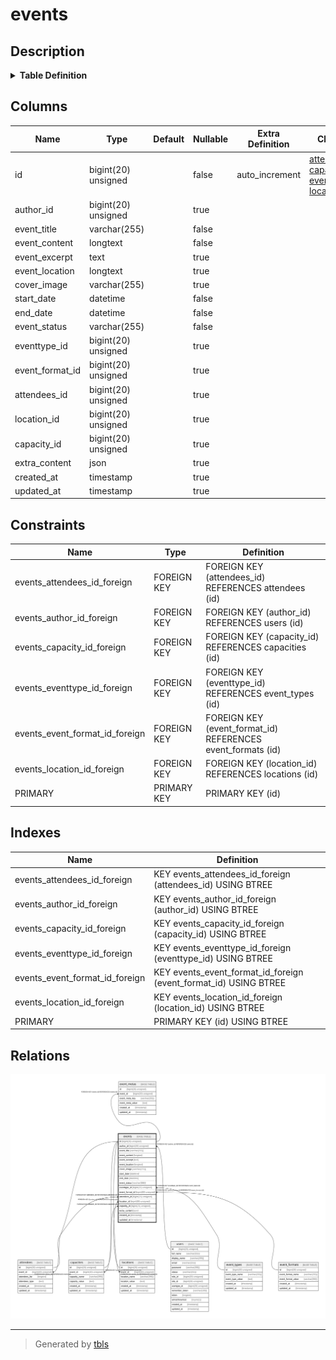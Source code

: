 # events

## Description

<details>
<summary><strong>Table Definition</strong></summary>

```sql
CREATE TABLE `events` (
  `id` bigint(20) unsigned NOT NULL AUTO_INCREMENT,
  `author_id` bigint(20) unsigned DEFAULT NULL,
  `event_title` varchar(255) COLLATE utf8mb4_unicode_ci NOT NULL,
  `event_content` longtext COLLATE utf8mb4_unicode_ci NOT NULL,
  `event_excerpt` text COLLATE utf8mb4_unicode_ci,
  `event_location` longtext COLLATE utf8mb4_unicode_ci,
  `cover_image` varchar(255) COLLATE utf8mb4_unicode_ci DEFAULT NULL,
  `start_date` datetime NOT NULL,
  `end_date` datetime NOT NULL,
  `event_status` varchar(255) COLLATE utf8mb4_unicode_ci NOT NULL,
  `eventtype_id` bigint(20) unsigned DEFAULT NULL,
  `event_format_id` bigint(20) unsigned DEFAULT NULL,
  `attendees_id` bigint(20) unsigned DEFAULT NULL,
  `location_id` bigint(20) unsigned DEFAULT NULL,
  `capacity_id` bigint(20) unsigned DEFAULT NULL,
  `extra_content` json DEFAULT NULL,
  `created_at` timestamp NULL DEFAULT NULL,
  `updated_at` timestamp NULL DEFAULT NULL,
  PRIMARY KEY (`id`),
  KEY `events_author_id_foreign` (`author_id`),
  KEY `events_eventtype_id_foreign` (`eventtype_id`),
  KEY `events_attendees_id_foreign` (`attendees_id`),
  KEY `events_location_id_foreign` (`location_id`),
  KEY `events_capacity_id_foreign` (`capacity_id`),
  KEY `events_event_format_id_foreign` (`event_format_id`),
  CONSTRAINT `events_attendees_id_foreign` FOREIGN KEY (`attendees_id`) REFERENCES `attendees` (`id`) ON DELETE CASCADE,
  CONSTRAINT `events_author_id_foreign` FOREIGN KEY (`author_id`) REFERENCES `users` (`id`) ON DELETE CASCADE,
  CONSTRAINT `events_capacity_id_foreign` FOREIGN KEY (`capacity_id`) REFERENCES `capacities` (`id`) ON DELETE CASCADE,
  CONSTRAINT `events_event_format_id_foreign` FOREIGN KEY (`event_format_id`) REFERENCES `event_formats` (`id`) ON DELETE SET NULL,
  CONSTRAINT `events_eventtype_id_foreign` FOREIGN KEY (`eventtype_id`) REFERENCES `event_types` (`id`) ON DELETE CASCADE,
  CONSTRAINT `events_location_id_foreign` FOREIGN KEY (`location_id`) REFERENCES `locations` (`id`) ON DELETE CASCADE
) ENGINE=InnoDB AUTO_INCREMENT=[Redacted by tbls] DEFAULT CHARSET=utf8mb4 COLLATE=utf8mb4_unicode_ci
```

</details>

## Columns

| Name | Type | Default | Nullable | Extra Definition | Children | Parents | Comment |
| ---- | ---- | ------- | -------- | ---------------- | -------- | ------- | ------- |
| id | bigint(20) unsigned |  | false | auto_increment | [attendees](attendees.md) [capacities](capacities.md) [event_metas](event_metas.md) [locations](locations.md) |  |  |
| author_id | bigint(20) unsigned |  | true |  |  | [users](users.md) |  |
| event_title | varchar(255) |  | false |  |  |  |  |
| event_content | longtext |  | false |  |  |  |  |
| event_excerpt | text |  | true |  |  |  |  |
| event_location | longtext |  | true |  |  |  |  |
| cover_image | varchar(255) |  | true |  |  |  |  |
| start_date | datetime |  | false |  |  |  |  |
| end_date | datetime |  | false |  |  |  |  |
| event_status | varchar(255) |  | false |  |  |  |  |
| eventtype_id | bigint(20) unsigned |  | true |  |  | [event_types](event_types.md) |  |
| event_format_id | bigint(20) unsigned |  | true |  |  | [event_formats](event_formats.md) |  |
| attendees_id | bigint(20) unsigned |  | true |  |  | [attendees](attendees.md) |  |
| location_id | bigint(20) unsigned |  | true |  |  | [locations](locations.md) |  |
| capacity_id | bigint(20) unsigned |  | true |  |  | [capacities](capacities.md) |  |
| extra_content | json |  | true |  |  |  |  |
| created_at | timestamp |  | true |  |  |  |  |
| updated_at | timestamp |  | true |  |  |  |  |

## Constraints

| Name | Type | Definition |
| ---- | ---- | ---------- |
| events_attendees_id_foreign | FOREIGN KEY | FOREIGN KEY (attendees_id) REFERENCES attendees (id) |
| events_author_id_foreign | FOREIGN KEY | FOREIGN KEY (author_id) REFERENCES users (id) |
| events_capacity_id_foreign | FOREIGN KEY | FOREIGN KEY (capacity_id) REFERENCES capacities (id) |
| events_eventtype_id_foreign | FOREIGN KEY | FOREIGN KEY (eventtype_id) REFERENCES event_types (id) |
| events_event_format_id_foreign | FOREIGN KEY | FOREIGN KEY (event_format_id) REFERENCES event_formats (id) |
| events_location_id_foreign | FOREIGN KEY | FOREIGN KEY (location_id) REFERENCES locations (id) |
| PRIMARY | PRIMARY KEY | PRIMARY KEY (id) |

## Indexes

| Name | Definition |
| ---- | ---------- |
| events_attendees_id_foreign | KEY events_attendees_id_foreign (attendees_id) USING BTREE |
| events_author_id_foreign | KEY events_author_id_foreign (author_id) USING BTREE |
| events_capacity_id_foreign | KEY events_capacity_id_foreign (capacity_id) USING BTREE |
| events_eventtype_id_foreign | KEY events_eventtype_id_foreign (eventtype_id) USING BTREE |
| events_event_format_id_foreign | KEY events_event_format_id_foreign (event_format_id) USING BTREE |
| events_location_id_foreign | KEY events_location_id_foreign (location_id) USING BTREE |
| PRIMARY | PRIMARY KEY (id) USING BTREE |

## Relations

![er](events.svg)

---

> Generated by [tbls](https://github.com/k1LoW/tbls)
